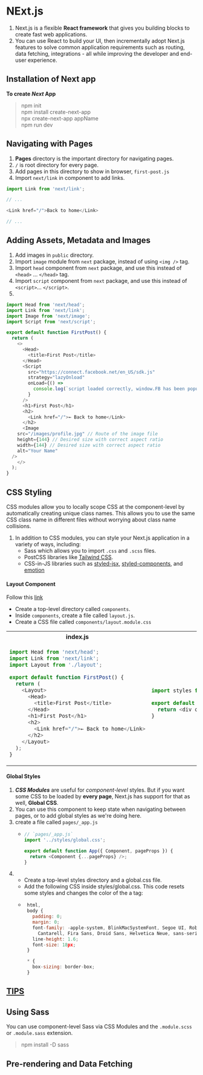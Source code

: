 # NExt.js

1. Next.js is a flexible **React framework** that gives you building blocks to create fast web applications.
2. You can use React to build your UI, then incrementally adopt Next.js features to solve common application requirements such as routing, data fetching, integrations - all while improving the developer and end-user experience.

## Installation of Next app

**To create *Next* App**

> npm init  
> npm install create-next-app   
> npx create-next-app appName  
> npm run dev  

## Navigating with Pages

1. **Pages** directory is the important directory for navigating pages.
2. `/` is root directory for every page. 
3. Add pages in this directory to show in browser, `first-post.js`
4. Import `next/link` in component to add links.

```js
import Link from 'next/link';

// ...

<Link href="/">Back to home</Link>

// ...
```


## Adding Assets, Metadata and Images

1. Add images in `public` directory.
2. Import `image` module from `next` package, instead of using `<img />` tag.
3. Import `head` component from `next` package, and use this instead of `<head>` ... `</head>` tag.
4. Import `script` component from `next` package, and use this instead of `<script>`... `</script>`.
5. 

```js
import Head from 'next/head';
import Link from 'next/link';
import Image from 'next/image';
import Script from 'next/script';

export default function FirstPost() {
  return (
    <>
      <Head>
        <title>First Post</title>
      </Head>
      <Script
        src="https://connect.facebook.net/en_US/sdk.js"
        strategy="lazyOnload"
        onLoad={() =>
          console.log(`script loaded correctly, window.FB has been populated`)
        }
      />
      <h1>First Post</h1>
      <h2>
        <Link href="/">← Back to home</Link>
      </h2>
      <Image
    src="/images/profile.jpg" // Route of the image file
    height={144} // Desired size with correct aspect ratio
    width={144} // Desired size with correct aspect ratio
    alt="Your Name"
  />
    </>
  );
}
```

## CSS Styling

CSS modules allow you to locally scope CSS at the component-level by automatically creating unique class names. This allows you to use the same CSS class name in different files without worrying about class name collisions.

1. In addition to CSS modules, you can style your Next.js application in a variety of ways, including:
    - Sass which allows you to import `.css` and `.scss` files.
    - PostCSS libraries like [Tailwind CSS](https://github.com/vercel/next.js/tree/canary/examples/with-tailwindcss).
    - CSS-in-JS libraries such as [styled-jsx](https://github.com/vercel/styled-jsx), [styled-components](https://github.com/vercel/next.js/tree/canary/examples/with-styled-components), and [emotion](https://github.com/vercel/next.js/tree/canary/examples/with-emotion)


#### Layout Component

Follow this [link](https://nextjs.org/learn/basics/assets-metadata-css/layout-component)

- Create a top-level directory called `components`.
- Inside `components`, create a file called `layout.js`.
- Create a CSS file called `components/layout.module.css`

<table>
  <tr>
    <th>index.js</th>
    <th>layout.js</th>
    <th>layout.module.css</th>
  </tr>
  <tr>
    <td>
    
  ```js
  import Head from 'next/head';
  import Link from 'next/link';
  import Layout from './layout';

  export default function FirstPost() {
    return (
      <Layout>
        <Head>
          <title>First Post</title>
        </Head>
        <h1>First Post</h1>
        <h2>
          <Link href="/">← Back to home</Link>
        </h2>
      </Layout>
    );
  }
  ```

  </td>
  <td>
  
  ```js
  import styles from './layout.module.css';

  export default function Layout({ children }) {
    return <div className={styles.container}>{children}</div>;
  }
  ```
  
  </td>
  <td>
  
  ```css
  .container {
    max-width: 36rem;
    padding: 0 1rem;
    margin: 3rem auto 6rem;
  }
  ```
  
  </td>
  </tr>
</table>

#### Global Styles

1. ***CSS Modules*** are useful for *component-level* styles. But if you want some CSS to be loaded by **every page**, Next.js has support for that as well, **Global CSS**.
1. You can use this component to keep state when navigating between pages, or to add global styles as we're doing here.
1. create a file called `pages/_app.js`
    - ```js
      // `pages/_app.js`
      import '../styles/global.css';

      export default function App({ Component, pageProps }) {
        return <Component {...pageProps} />;
      }
      ```
1. - Create a top-level styles directory and a global.css file.
   - Add the following CSS inside styles/global.css. This code resets some styles and changes the color of the a tag:
   - ```js
      html,
      body {
        padding: 0;
        margin: 0;
        font-family: -apple-system, BlinkMacSystemFont, Segoe UI, Roboto, Oxygen, Ubuntu,
          Cantarell, Fira Sans, Droid Sans, Helvetica Neue, sans-serif;
        line-height: 1.6;
        font-size: 18px;
      }

      * {
        box-sizing: border-box;
      }
     ```


## [TIPS](https://nextjs.org/learn/basics/assets-metadata-css/styling-tips)

## Using Sass
You can use component-level Sass via CSS Modules and the `.module.scss` or `.module.sass` extension.

>  npm install -D sass


## Pre-rendering and Data Fetching


